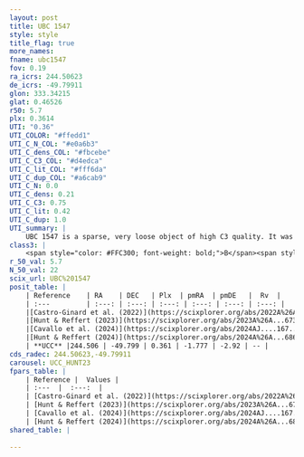 ```yaml
---
layout: post
title: UBC 1547
style: style
title_flag: true
more_names: 
fname: ubc1547
fov: 0.19
ra_icrs: 244.50623
de_icrs: -49.79911
glon: 333.34215
glat: 0.46526
r50: 5.7
plx: 0.3614
UTI: "0.36"
UTI_COLOR: "#ffedd1"
UTI_C_N_COL: "#e0a6b3"
UTI_C_dens_COL: "#fbcebe"
UTI_C_C3_COL: "#d4edca"
UTI_C_lit_COL: "#fff6da"
UTI_C_dup_COL: "#a6cab9"
UTI_C_N: 0.0
UTI_C_dens: 0.21
UTI_C_C3: 0.75
UTI_C_lit: 0.42
UTI_C_dup: 1.0
UTI_summary: |
    UBC 1547 is a sparse, very loose object of high C3 quality. It was recently reported in the literature.<br><br><span style="color: #99180f; font-weight: bold;">Warning: </span>contains less than 25 stars with <i>P>0.5</i> estimated.
class3: |
    <span style="color: #FFC300; font-weight: bold;">B</span><span style="color: green; font-weight: bold;">A</span>
r_50_val: 5.7
N_50_val: 22
scix_url: UBC%201547
posit_table: |
    | Reference    | RA    | DEC   | Plx  | pmRA  | pmDE   |  Rv  |
    | :---         | :---: | :---: | :---: | :---: | :---: | :---: |
    |[Castro-Ginard et al. (2022)](https://scixplorer.org/abs/2022A%26A...661A.118C) | 244.56 | -49.8 | 0.36 | -1.75 | -2.91 | -- |
    |[Hunt & Reffert (2023)](https://scixplorer.org/abs/2023A%26A...673A.114H) | 244.401 | -49.856 | 0.361 | -1.747 | -2.903 | -- |
    |[Cavallo et al. (2024)](https://scixplorer.org/abs/2024AJ....167...12C) | 244.553 | -49.823 | 0.36 | -- | -- | -- |
    |[Hunt & Reffert (2024)](https://scixplorer.org/abs/2024A%26A...686A..42H) | 244.401 | -49.856 | 0.361 | -1.747 | -2.903 | -- |
    | **UCC** |244.506 | -49.799 | 0.361 | -1.777 | -2.92 | -- | 
cds_radec: 244.50623,-49.79911
carousel: UCC_HUNT23
fpars_table: |
    | Reference |  Values |
    | :---  |  :---:  |
    | [Castro-Ginard et al. (2022)](https://scixplorer.org/abs/2022A%26A...661A.118C) | `AV=2.137, Dist=2848, logAge=7.031` |
    | [Hunt & Reffert (2023)](https://scixplorer.org/abs/2023A%26A...673A.114H) | `AV50=2.592, diffAV50=2.138, MOD50=12.001, logAge50=7.043` |
    | [Cavallo et al. (2024)](https://scixplorer.org/abs/2024AJ....167...12C) | `AV50=2.83, dMod50=11.35, logAge50=7.58, [Fe/H]50=-0.42` |
    | [Hunt & Reffert (2024)](https://scixplorer.org/abs/2024A%26A...686A..42H) | `MassJ=155.975` |
shared_table: |
    
---
```

